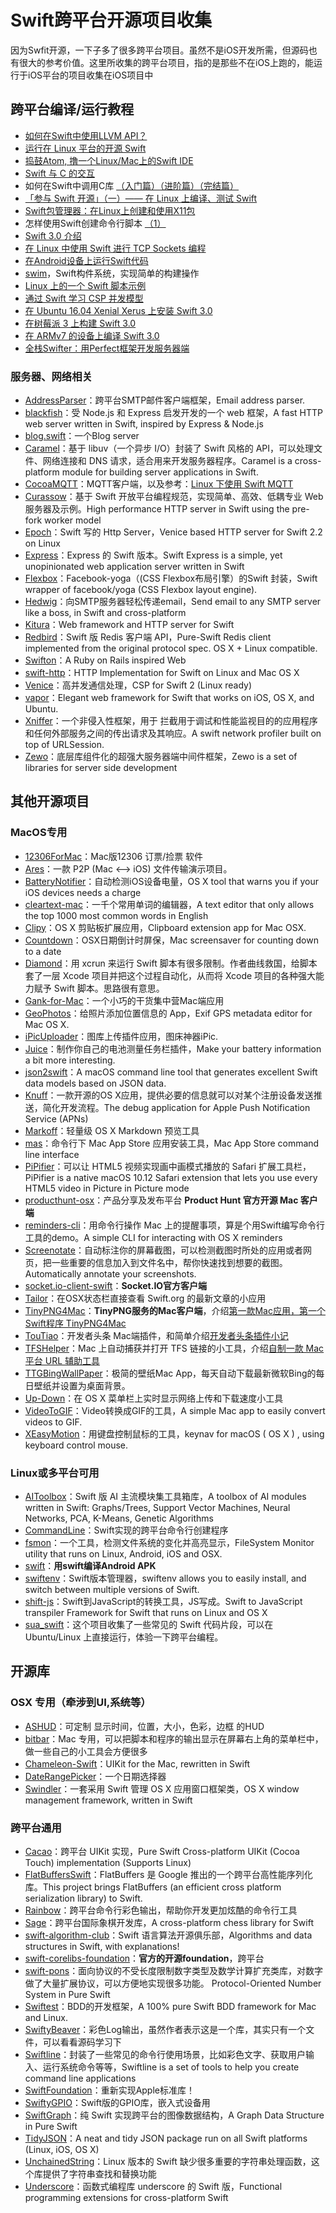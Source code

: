 # Swift跨平台开源项目收集
因为Swfit开源，一下子多了很多跨平台项目。虽然不是iOS开发所需，但源码也有很大的参考价值。这里所收集的跨平台项目，指的是那些不在iOS上跑的，能运行于iOS平台的项目收集在iOS项目中

## 跨平台编译/运行教程
- [如何在Swift中使用LLVM API？][1]
- [运行在 Linux 平台的开源 Swift][2]
- [捣鼓Atom, 撸一个Linux/Mac上的Swift IDE][3]
- [Swift 与 C 的交互][4]
- 如何在Swift中调用C库 [（入门篇）][5][（进阶篇）][6][（完结篇）][7]
- [「参与 Swift 开源」（一）—— 在 Linux 上编译、测试 Swift][8]
- [Swift包管理器：在Linux上创建和使用X11包][9]
- 怎样使用Swift创建命令行脚本 [（1）][10]
- [Swift 3.0 介绍][11]
- [在 Linux 中使用 Swift 进行 TCP Sockets 编程][12]
- [在Android设备上运行Swift代码][13]
- [swim][14]，Swift构件系统，实现简单的构建操作
- [Linux 上的一个 Swift 脚本示例][15]
- [通过 Swift 学习 CSP 并发模型][16]
- [在 Ubuntu 16.04 Xenial Xerus 上安装 Swift 3.0][17]
- [在树莓派 3 上构建 Swift 3.0][18]
- [在 ARMv7 的设备上编译 Swift 3.0][19]
- [全栈Swifter：用Perfect框架开发服务器端][20]

### 服务器、网络相关
- [AddressParser][21]：跨平台SMTP邮件客户端框架，Email address parser.
- [blackfish][22]：受 Node.js 和 Express 启发开发的一个 web 框架，A fast HTTP web server written in Swift, inspired by Express & Node.js
- [blog.swift][23]：一个Blog server
- [Caramel][24]：基于 libuv（一个异步 I/O）封装了 Swift 风格的 API，可以处理文件、网络连接和 DNS 请求，适合用来开发服务器程序。Caramel is a cross-platform module for building server applications in Swift.
- [CocoaMQTT][25]：MQTT客户端，以及参考：[Linux 下使用 Swift MQTT][26]
- [Curassow][27]：基于 Swift 开放平台编程规范，实现简单、高效、低耦专业 Web 服务器及示例。High performance HTTP server in Swift using the pre-fork worker model
- [Epoch][28]：Swift 写的 Http Server，Venice based HTTP server for Swift 2.2 on Linux
- [Express][29]：Express 的 Swift 版本。Swift Express is a simple, yet unopinionated web application server written in Swift
- [Flexbox][30]：Facebook-yoga（(CSS Flexbox布局引擎）的Swift 封装，Swift wrapper of facebook/yoga (CSS Flexbox layout engine).
- [Hedwig][31]：向SMTP服务器轻松传递email，Send email to any SMTP server like a boss, in Swift and cross-platform
- [Kitura][32]：Web framework and HTTP server for Swift
- [Redbird][33]：Swift 版 Redis 客户端 API，Pure-Swift Redis client implemented from the original protocol spec. OS X + Linux compatible.
- [Swifton][34]：A Ruby on Rails inspired Web 
- [swift-http][35]：HTTP Implementation for Swift on Linux and Mac OS X
- [Venice][36]：高并发通信处理，CSP for Swift 2 (Linux ready)
- [vapor][37]：Elegant web framework for Swift that works on iOS, OS X, and Ubuntu.
- [Xniffer][38]：一个非侵入性框架，用于 拦截用于调试和性能监视目的的应用程序和任何外部服务之间的传出请求及其响应。A swift network profiler built on top of URLSession.
- [Zewo][39]：底层库组件化的超强大服务器端中间件框架，Zewo is a set of libraries for server side development

## 其他开源项目
### MacOS专用
- [12306ForMac][40]：Mac版12306 订票/捡票 软件
- [Ares][41]：一款 P2P (Mac \<–\> iOS) 文件传输演示项目。
- [BatteryNotifier][42]：自动检测iOS设备电量，OS X tool that warns you if your iOS devices needs a charge
- [cleartext-mac][43]：一千个常用单词的编辑器，A text editor that only allows the top 1000 most common words in English
- [Clipy][44]：OS X 剪贴板扩展应用，Clipboard extension app for Mac OSX. 
- [Countdown][45]：OSX日期倒计时屏保，Mac screensaver for counting down to a date
- [Diamond][46]：用 xcrun 来运行 Swift 脚本有很多限制。作者曲线救国，给脚本套了一层 Xcode 项目并把这个过程自动化，从而将 Xcode 项目的各种强大能力赋予 Swift 脚本。思路很有意思。
- [Gank-for-Mac][47]：一个小巧的干货集中营Mac端应用
- [GeoPhotos][48]：给照片添加位置信息的 App，Exif GPS metadata editor for Mac OS X.
- [iPicUploader][49]：图库上传插件应用，图床神器iPic.
- [Juice][50]：制作你自己的电池测量任务栏插件，Make your battery information a bit more interesting.
- [json2swift][51]：A macOS command line tool that generates excellent Swift data models based on JSON data.
- [Knuff][52]：一款开源的OS X应用，提供必要的信息就可以对某个注册设备发送推送，简化开发流程。The debug application for Apple Push Notification Service (APNs)
- [Markoff][53]：轻量级 OS X Markdown 预览工具
- [mas][54]：命令行下 Mac App Store 应用安装工具，Mac App Store command line interface
- [PiPifier][55]：可以让 HTML5 视频实现画中画模式播放的 Safari 扩展工具栏，PiPifier is a native macOS 10.12 Safari extension that lets you use every HTML5 video in Picture in Picture mode
- [producthunt-osx][56]：产品分享及发布平台 **Product Hunt 官方开源 Mac 客户端**
- [reminders-cli][57]：用命令行操作 Mac 上的提醒事项，算是个用Swift编写命令行工具的demo。A simple CLI for interacting with OS X reminders
- [Screenotate][58]：自动标注你的屏幕截图，可以检测截图时所处的应用或者网页，把一些重要的信息加入到文件名中，帮你快速找到想要的截图。Automatically annotate your screenshots.
- [socket.io-client-swift][59]：**Socket.IO官方客户端**
- [Tailor][60]：在OSX状态栏直接查看 Swift.org 的最新文章的小应用
- [TinyPNG4Mac][61]：**TinyPNG服务的Mac客户端**，介绍[第一款Mac应用，第一个Swift程序 TinyPNG4Mac][62]
- [TouTiao][63]：开发者头条 Mac端插件，和简单介绍[开发者头条插件小记][64]
- [TFSHelper][65]：Mac 上自动捕获并打开 TFS 链接的小工具，介绍[自制一款 Mac 平台 URL 辅助工具][66]
- [TTGBingWallPaper][67]：极简的壁纸Mac App，每天自动下载最新微软Bing的每日壁纸并设置为桌面背景。
- [Up-Down][68]：在 OS X 菜单栏上实时显示网络上传和下载速度小工具
- [VideoToGIF][69]：Video转换成GIF的工具，A simple Mac app to easily convert videos to GIF.
- [XEasyMotion][70]：用键盘控制鼠标的工具，keynav for macOS ( OS X ) , using keyboard control mouse.

### Linux或多平台可用
- [AIToolbox][71]：Swift 版 AI 主流模块集工具箱库，A toolbox of AI modules written in Swift: Graphs/Trees, Support Vector Machines, Neural Networks, PCA, K-Means, Genetic Algorithms
- [CommandLine][72]：Swift实现的跨平台命令行创建程序
- [fsmon][73]：一个工具，检测文件系统的变化并高亮显示，FileSystem Monitor utility that runs on Linux, Android, iOS and OSX.
- [swift][74]：**用swift编译Android APK**
- [swiftenv][75]：Swift版本管理器，swiftenv allows you to easily install, and switch between multiple versions of Swift.
- [shift-js][76]：Swift到JavaScript的转换工具，JS写成。Swift to JavaScript transpiler Framework for Swift that runs on Linux and OS X
- [sua\_swift][77]：这个项目收集了一些常见的 Swift 代码片段，可以在 Ubuntu/Linux 上直接运行，体验一下跨平台编程。

## 开源库
### OSX 专用（牵涉到UI,系统等）
- [ASHUD][78]：可定制 显示时间，位置，大小，色彩，边框 的HUD
- [bitbar][79]：Mac 专用，可以把脚本和程序的输出显示在屏幕右上角的菜单栏中，做一些自己的小工具会方便很多
 - [Chameleon-Swift][80]：UIKit for the Mac, rewritten in Swift
- [DateRangePicker][81]：一个日期选择器
- [Swindler][82]：一套采用 Swift 管理 OS X 应用窗口框架类，OS X window management framework, written in Swift

### 跨平台通用
- [Cacao][83]：跨平台 UIKit 实现，Pure Swift Cross-platform UIKit (Cocoa Touch) implementation (Supports Linux)
- [FlatBuffersSwift][84]：FlatBuffers 是 Google 推出的一个跨平台高性能序列化库。This project brings FlatBuffers (an efficient cross platform serialization library) to Swift.
- [Rainbow][85]：跨平台命令行彩色输出，帮助你开发更加炫酷的命令行工具
- [Sage][86]：跨平台国际象棋开发库，A cross-platform chess library for Swift
- [swift-algorithm-club][87]：Swift 语言算法开源俱乐部，Algorithms and data structures in Swift, with explanations!
- [swift-corelibs-foundation][88]：**官方的开源foundation**，跨平台
- [swift-pons][89]：面向协议的不受长度限制数字类型及数学计算扩充类库，对数字做了大量扩展协议，可以方便地实现很多功能。 Protocol-Oriented Number System in Pure Swift
- [Swiftest][90]：BDD的开发框架，A 100% pure Swift BDD framework for Mac and Linux.
- [SwiftyBeaver][91]：彩色Log输出，虽然作者表示这是一个库，其实只有一个文件，可以看看源码学习下
- [Swiftline][92]：封装了一些常见的命令行使用场景，比如彩色文字、获取用户输入、运行系统命令等等，Swiftline is a set of tools to help you create command line applications
- [SwiftFoundation][93]：重新实现Apple标准库！
- [SwiftyGPIO][94]：Swift版的GPIO库，嵌入式设备用
- [SwiftGraph][95]：纯 Swift 实现跨平台的图像数据结构，A Graph Data Structure in Pure Swift
- [TidyJSON][96]：A neat and tidy JSON package run on all Swift platforms (Linux, iOS, OS X)
- [UnchainedString][97]：Linux 版本的 Swift 缺少很多重要的字符串处理函数，这个库提供了字符串查找和替换功能
- [Underscore][98]：函数式编程库 underscore 的 Swift 版，Functional programming extensions for cross-platform Swift

[1]:	http://www.csdn.net/article/2015-12-07/2826407-Swift
[2]:	http://swiftcafe.io/2015/12/11/swift-linux/ "运行在 Linux 平台的开源 Swift"
[3]:	http://ios.dog/simple-swift-ide-on-atom/ "[翻译]捣鼓Atom, 撸一个Linux/Mac上的Swift IDE"
[4]:	https://realm.io/cn/news/pragma-chris-eidhof-swift-c/ "Swift 与 C 的交互"
[5]:	http://hearrain.com/2015/12/850 "如何在Swift中调用C库（入门篇）"
[6]:	http://hearrain.com/2016/01/853 "如何在Swift中调用C库（进阶篇）"
[7]:	http://hearrain.com/2016/01/855 "如何在Swift中调用C库（完结篇）"
[8]:	https://autolayout.club/2016/01/01/%E3%80%8C%E5%8F%82%E4%B8%8E-Swift-%E5%BC%80%E6%BA%90%E3%80%8D%EF%BC%88%E4%B8%80%EF%BC%89%E2%80%94%E2%80%94-%E5%9C%A8-Linux-%E4%B8%8A%E7%BC%96%E8%AF%91%E3%80%81%E6%B5%8B%E8%AF%95-Swift/ "「参与 Swift 开源」（一）—— 在 Linux 上编译、测试 Swift"
[9]:	http://swift.gg/2016/01/13/swift-ubuntu-x11-window-app/ "Swift包管理器：在Linux上创建和使用X11包"
[10]:	http://www.cocoachina.com/swift/20160121/14966.html
[11]:	http://swift.gg/2016/02/25/introducing-swift-3-0/ "Swift 3.0 介绍"
[12]:	http://swift.gg/2016/03/01/tcp-sockets-with-swift-on-linux/ "在 Linux 中使用 Swift 进行 TCP Sockets 编程"
[13]:	https://segmentfault.com/a/1190000004961116 "在Android设备上运行Swift代码"
[14]:	https://github.com/kylef/swim "swim"
[15]:	http://swift.gg/2016/07/12/an-example-of-scripting-with-swift-on-linux/ "Linux 上的一个 Swift 脚本示例"
[16]:	http://fengjian0106.github.io/2016/04/10/CSP-Concurrency-Patterns-In-Swift/ "通过 Swift 学习 CSP 并发模型"
[17]:	http://swift.gg/2016/07/19/swift-3-0-for-ubuntu-16-04-xenial-xerus/ "在 Ubuntu 16.04 Xenial Xerus 上安装 Swift 3.0"
[18]:	http://swift.gg/2016/08/29/building-swift-3-0-on-a-raspberry-pi-3/ "在树莓派 3 上构建 Swift 3.0"
[19]:	http://swift.gg/2016/10/27/building-swift-3-0-on-an-armv7-system/ "在 ARMv7 的设备上编译 Swift 3.0"
[20]:	http://blog.talisk.cn/blog/2016/11/08/Perfect-Swifter/
[21]:	https://github.com/onevcat/AddressParser "AddressParser"
[22]:	https://github.com/elliottminns/blackfish "blackfish"
[23]:	https://github.com/lexrus/blog.swift "blog.swift"
[24]:	https://github.com/CaramelForSwift/Caramel "Caramel"
[25]:	https://github.com/emqtt/CocoaMQTT "CocoaMQTT"
[26]:	http://swift.gg/2016/07/01/mqtt-with-swift-on-linux/ "Linux 下使用 Swift MQTT"
[27]:	https://github.com/kylef/Curassow "Curassow"
[28]:	https://github.com/Zewo/Epoch "Epoch"
[29]:	https://github.com/crossroadlabs/Express "Express"
[30]:	https://github.com/inamiy/Flexbox "Flexbox"
[31]:	https://github.com/onevcat/Hedwig "Hedwig"
[32]:	https://github.com/IBM-Swift/Kitura "Kitura"
[33]:	https://github.com/czechboy0/Redbird "Redbird"
[34]:	https://github.com/necolt/Swifton "Swifton"
[35]:	https://github.com/huytd/swift-http "swift-http"
[36]:	https://github.com/Zewo/Venice "Venice"
[37]:	https://github.com/tannernelson/vapor "vapor"
[38]:	https://github.com/xmartlabs/Xniffer "Xniffer"
[39]:	https://github.com/Zewo/Zewo "Zewo"
[40]:	https://github.com/fancymax/12306ForMac "12306ForMac"
[41]:	https://github.com/indragiek/Ares "Ares"
[42]:	https://github.com/Kalvin126/BatteryNotifier
[43]:	https://github.com/mortenjust/cleartext-mac "cleartext-mac"
[44]:	https://github.com/Clipy/Clipy "Clipy"
[45]:	https://github.com/soffes/Countdown "Countdown"
[46]:	https://github.com/johnno1962/Diamond "Diamond"
[47]:	https://github.com/hujiaweibujidao/Gank-for-Mac "Gank-for-Mac"
[48]:	https://github.com/mcxiaoke/GeoPhotos "GeoPhotos"
[49]:	https://github.com/toolinbox/iPicUploader "iPicUploader"
[50]:	https://github.com/brianmichel/Juice "Juice"
[51]:	https://github.com/ijoshsmith/json2swift "json2swift"
[52]:	https://github.com/KnuffApp/Knuff "Knuff"
[53]:	https://github.com/thoughtbot/Markoff "Markoff"
[54]:	https://github.com/argon/mas "mas"
[55]:	https://github.com/arnoappenzeller/PiPifier "PiPifier"
[56]:	https://github.com/producthunt/producthunt-osx "producthunt-osx"
[57]:	https://github.com/keith/reminders-cli "reminders-cli"
[58]:	https://github.com/osnr/Screenotate "Screenotate"
[59]:	https://github.com/socketio/socket.io-client-swift "socket.io-client-swift"
[60]:	https://github.com/kimar/Tailor "Tailor"
[61]:	https://github.com/kyleduo/TinyPNG4Mac "TinyPNG4Mac"
[62]:	http://blog.kyleduo.com/2016/07/01/160701-tinypng4mac/
[63]:	https://github.com/judi0713/TouTiao "TouTiao"
[64]:	http://walkginkgo.com/ios/2016/05/04/Toutiao.html
[65]:	https://github.com/yulingtianxia/TFSHelper "TFSHelper"
[66]:	http://yulingtianxia.com/blog/2016/02/27/TFSHelper/ "自制一款 Mac 平台 URL 辅助工具"
[67]:	https://github.com/zekunyan/TTGBingWallPaper "TTGBingWallPaper"
[68]:	https://github.com/gjiazhe/Up-Down "Up-Down"
[69]:	https://github.com/BalestraPatrick/VideoToGIF "VideoToGIF"
[70]:	https://github.com/h2ero/XEasyMotion "XEasyMotion"
[71]:	https://github.com/KevinCoble/AIToolbox "AIToolbox"
[72]:	https://github.com/jatoben/CommandLine "CommandLine"
[73]:	https://github.com/nowsecure/fsmon "fsmon"
[74]:	https://github.com/SwiftAndroid/swift "swift"
[75]:	https://github.com/kylef/swiftenv "swiftenv"
[76]:	https://github.com/shift-js/shift-js "shift-js"
[77]:	https://github.com/jpedrosa/sua_swift "sua_swift"
[78]:	https://github.com/antscript/ASHUD "ASHUD"
[79]:	https://github.com/matryer/bitbar "bitbar"
[80]:	https://github.com/unifiedh/Chameleon-Swift "Chameleon-Swift"
[81]:	https://github.com/MrMage/DateRangePicker "DateRangePicker"
[82]:	https://github.com/tmandry/Swindler "Swindler"
[83]:	https://github.com/PureSwift/Cacao "Cacao"
[84]:	https://github.com/mzaks/FlatBuffersSwift "FlatBuffersSwift"
[85]:	https://github.com/onevcat/Rainbow "Rainbow"
[86]:	https://github.com/nvzqz/Sage "Sage"
[87]:	https://github.com/hollance/swift-algorithm-club "swift-algorithm-club"
[88]:	https://github.com/apple/swift-corelibs-foundation "swift-corelibs-foundation"
[89]:	https://github.com/dankogai/swift-pons "swift-pons"
[90]:	https://github.com/bppr/Swiftest "Swiftest"
[91]:	https://github.com/skreutzberger/SwiftyBeaver "SwiftyBeaver"
[92]:	https://github.com/Swiftline/Swiftline "Swiftline"
[93]:	https://github.com/PureSwift/SwiftFoundation "SwiftFoundation"
[94]:	https://github.com/uraimo/SwiftyGPIO "SwiftyGPIO"
[95]:	https://github.com/davecom/SwiftGraph "SwiftGraph"
[96]:	https://github.com/benloong/TidyJSON "TidyJSON"
[97]:	https://github.com/dunkelstern/UnchainedString "UnchainedString"
[98]:	https://github.com/JakeLin/Underscore "Underscore"